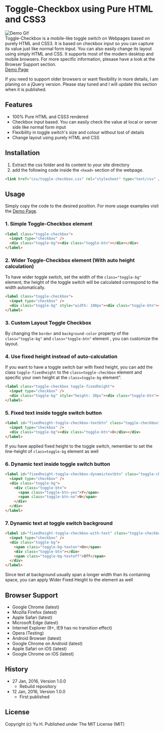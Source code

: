 # Toggle-Checkbox using Pure HTML and CSS3
![Demo Gif](http://yuhlau.github.io/toggle-checkbox/demo.gif)  
Toggle-Checkbox is a mobile-like toggle switch on Webpages based on purely HTML and CSS3. It is based on checkbox input so you can capture its value just like normal form input. You can also easily change its layout using simply HTML and CSS. It supports most of the modern desktop and mobile browsers. For more specific information, plesase have a look at the Browser Support section.  
[Demo Page](http://yuhlau.github.io/toggle-checkbox/)  
  
If you need to support older browsers or want flexibility in more details, I am planing on a jQuery version. Please stay tuned and I will update this section when it is published.  
## Features
* 100% Pure HTML and CSS3 rendered  
* Checkbox input based. You can easily check the value at local or server side like normal form input  
* Flexibility in toggle switch's size and colour without lost of details  
* Change layout using purely HTML and CSS  
  
## Installation
1. Extract the css folder and its content to your site directory  
2. add the following code inside the ```<head>``` section of the webpage.  
``` html
<link href="css/toggle-checkbox.css" rel="stylesheet" type="text/css" />
```  
## Usage 
Simply copy the code to the desired position. For more usage examples visit the [Demo Page](http://yuhlau.github.io/toggle-checkbox/).  
### 1. Simple Toggle-Checkbox element  
``` html
<label class="toggle-checkbox">  
  <input type="checkbox" />  
  <div class="toggle-bg"><div class="toggle-btn"></div></div>  
</label>
```  
  
### 2. Wider Toggle-Checkbox element (With auto height calculation) 
To have wider toggle switch, set the width of the ```class="toggle-bg"``` element, the height of the toggle switch will be calculated correspond to the width automatically.  
``` html
<label class="toggle-checkbox">  
  <input type="checkbox" />  
  <div class="toggle-bg" style="width: 100px"><div class="toggle-btn"></div></div>  
</label>
```  
  
### 3. Custom Layout Toggle Checkbox
By changing the ```border``` and ```background-color``` property of the ```class="toggle-bg"``` and ```class="toggle-btn"``` element , you can customize the layout.  
  
### 4. Use fixed height instead of auto-calculation 
If you want to have a toggle switch bar with fixed height, you can add the class ```toggle-fixedheight``` to the ```class=toggle-checkbox``` element and specific your own height at the ```class=toggle-bg``` element".  
``` html
<label class="toggle-checkbox toggle-fixedheight">  
  <input type="checkbox" />  
  <div class="toggle-bg" style="height: 30px"><div class="toggle-btn"></div></div>  
</label>
```  
  
### 5. Fixed text inside toggle switch button
``` html
<label id="fixedheight-toggle-checkbox-textbtn" class="toggle-checkbox">  
  <input type="checkbox" />  
  <div class="toggle-bg"><div class="toggle-btn">O</div></div>  
</label>
```  
If you have applied fixed height to the toggle switch, remember to set the line-height of ```class=toggle-bg``` element as well  
  
### 6. Dynamic text inside toggle switch button
``` html
<label id="fixedheight-toggle-checkbox-dynamictextbtn" class="toggle-checkbox">  
  <input type="checkbox" />  
  <div class="toggle-bg">  
    <div class="toggle-btn">  
      <span class="toggle-btn-yes">Y</span>  
      <span class="toggle-btn-no">N</span>  
    </div>  
  </div>  
</label>
```  
  
### 7. Dynamic text at toggle switch background
``` html
<label id="fixedheight-toggle-checkbox-with-text" class="toggle-checkbox toggle-fixedheight">  
  <input type="checkbox" />  
  <div class="toggle-bg">  
    <span class="toggle-bg-texton">On</span>  
    <div class="toggle-btn"></div>  
    <span class="toggle-bg-textoff">Off</span>  
  </div>  
</label>
```  
Since text at background usually span a longer width than its containing space, you can apply Wider Fixed Height to the element as well
  
## Browser Support
* Google Chrome (latest)
* Mozilla Firefox (latest)
* Apple Safari (latest)
* Microsoft Edge (latest)
* Internet Explorer (9+, IE9 has no transition effect)
* Opera (Testing)
* Android Browser (latest)
* Google Chrome on Android (latest)
* Apple Safari on iOS (latest)
* Google Chrome on iOS (latest)
  
## History
* 27 Jan, 2016, Version 1.0.0
  * Rebuild repository
* 12 Jan, 2016, Version 1.0.0
  * First published
  
## License
Copyright (c) Yu H. 
Published under The MIT License (MIT)

